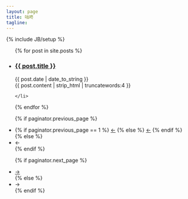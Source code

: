 ```yaml
---
layout: page
title: 咕咚
tagline:
---
```

{% include JB/setup %}

<ul class="posts" id="posts">
  {% for post in site.posts %}
    <li>
     <h3 class="post-title">
        <a href="{{ BASE_PATH }}{{ post.url }}">
          {{ post.title }}
        </a>
      </h3>
      <div class="datatime">
         <span>{{ post.date | date_to_string }}</span>
      </div>
      <div class="post-content">
          {{ post.content | strip_html | truncatewords:4 }}
      </div>

    </li>
  {% endfor %}
</ul>
<ul class="pager" id="pager">

  {% if paginator.previous_page %}
  <li class="previous">
    {% if paginator.previous_page == 1 %}
    <a href="{{ BASE_PATH }}/">&larr;</a>
    {% else %}
    <a href="{{ BASE_PATH }}/{{ site.paginate_path | replace: ':num', paginator.previous_page }}">&larr;</a>
    {% endif %}
  </li>
  {% else %}
  <li class="previous disabled">
    <a>&larr;</a>
  </li>
  {% endif %}



  {% if paginator.next_page %}
  <li class="next">
    <a href="{{ BASE_PATH }}/{{ site.paginate_path|replace: ':num',paginator.next_page }}">&rarr;</a>
  </li>
  {% else %}
  <li class="next disabled">
    <a>&rarr;</a>
  </li>
  {% endif %}
  
</ul>

